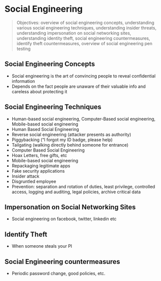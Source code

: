 # Social Engineering

> Objectives: overview of social engineering concepts, understanding various social engineering techniques, understanding insider threats, understanding impersonation on social networking sites, understanding identity theft, social engineering countermeasures, identify theft countermeasures, overview of social engineering pen testing

## Social Engineering Concepts

* Social engineering is the art of convincing people to reveal confidential information
* Depends on the fact people are unaware of their valuable info and careless about protecting it 

## Social Engineering Techniques

* Human-based social engineering, Computer-Based social engineering, Mobile-based social engineering
* Human Based Social Engineering 
* Reverse social engineering \(attacker presents as authority\)
* Piggybacking \(“I forgot my ID badge, please help\)
* Tailgating \(walking directly behind someone for entrance\)
* Computer Based Social Engineering
* Hoax Letters, free gifts, etc
* Mobile-based social engineering         
* Repackaging legitimate apps 
* Fake security applications
* Insider attack
* Disgruntled employee
* Prevention: separation and rotation of duties, least privilege, controlled access, logging and auditing, legal policies, archive critical data 

## Impersonation on Social Networking Sites

* Social engineering on facebook, twitter, linkedin etc

## Identify Theft

* When someone steals your PI

## Social Engineering countermeasures

* Periodic password change, good policies, etc.

